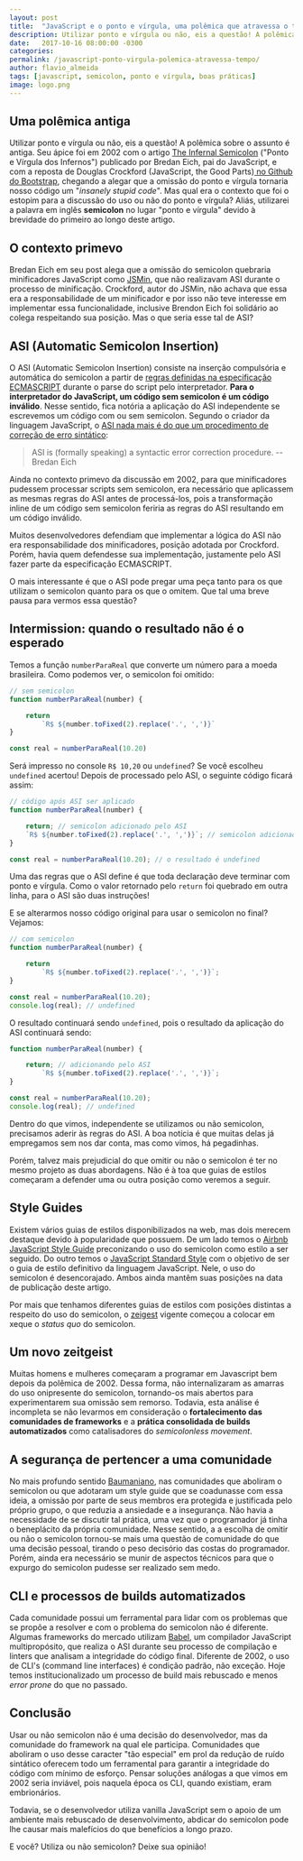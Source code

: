 ```yaml
---
layout: post
title:  "JavaScript e o ponto e vírgula, uma polêmica que atravessa o tempo"
description: Utilizar ponto e vírgula ou não, eis a questão! A polêmica sobre o assunto é antiga. Seu ápice foi em 2002 com o artigo The Infernal Semicolon ("Ponto e Vírgula dos Infernos") publicado por Bredan Eich, pai do JavaScript, e com a reposta de Douglas Crockford (JavaScript, the Good Parts) no Github do Bootstrap, chegando a alegar que a omissão do ponto e vírgula tornaria nosso código um "insanely stupid code".  
date:   2017-10-16 08:00:00 -0300
categories:
permalink: /javascript-ponto-virgula-polemica-atravessa-tempo/
author: flavio_almeida
tags: [javascript, semicolon, ponto e vírgula, boas práticas]
image: logo.png
---
```


## Uma polêmica antiga

Utilizar ponto e vírgula ou não, eis a questão! A polêmica sobre o assunto é antiga. Seu ápice foi em 2002 com o artigo  <a href="https://brendaneich.com/2012/04/the-infernal-semicolon" target="_blank">The Infernal Semicolon</a> ("Ponto e Vírgula dos Infernos") publicado por Bredan Eich, pai do JavaScript, e com a reposta de Douglas Crockford (JavaScript, the Good Parts)<a href="https://github.com/twbs/bootstrap/issues/3057" target="_blank"> no Github do Bootstrap</a>, chegando a alegar que a omissão do ponto e vírgula tornaria nosso código um "*insanely stupid code*". Mas qual era o contexto que foi o estopim para a discussão do uso ou não do ponto e vírgula? Aliás, utilizarei a palavra em inglês **semicolon** no lugar "ponto e vírgula" devido à brevidade do primeiro ao longo deste artigo.

## O contexto primevo

 Bredan Eich em seu post alega que a omissão do semicolon quebraria minificadores JavaScript como  <a href="https://www.crockford.com/javascript/jsmin.html" target="_blank">JSMin</a>, que não realizavam ASI durante o processo de minificação. Crockford, autor do JSMin,  não achava que essa era a responsabilidade de um minificador e por isso não teve interesse em implementar essa funcionalidade, inclusive Brendon Eich foi solidário ao colega respeitando sua posição. Mas o que seria esse tal de ASI?

## ASI (Automatic Semicolon Insertion)

O ASI (Automatic Semicolon Insertion) consiste na inserção compulsória e automática do semicolon a partir de <a href="https://www.ecma-international.org/ecma-262/5.1/#sec-7.9" target="_blank">regras definidas na especificação ECMASCRIPT</a> durante o parse do script pelo interpretador. **Para o interpretador do JavaScript, um código sem semicolon é um código inválido**. Nesse sentido, fica notória a aplicação do ASI independente se escrevemos um código com ou sem semicolon. Segundo o criador da linguagem JavaScript, o <a href="https://brendaneich.com/2012/04/the-infernal-semicolon" target="_blank">ASI nada mais é do que um procedimento de correção de erro sintático</a>:

> ASI is (formally speaking) a syntactic error correction procedure. --Bredan Eich

Ainda no contexto primevo da discussão em 2002, para que minificadores pudessem processar scripts sem semicolon, era necessário que aplicassem as mesmas regras do ASI antes de processá-los, pois a transformação inline de um código sem semicolon feriria as regras do ASI resultando em um código inválido. 

Muitos desenvolvedores defendiam que implementar a lógica do ASI não era responsabilidade dos minificadores, posição adotada por Crockford. Porém, havia quem defendesse sua implementação, justamente pelo ASI fazer parte da especificação ECMASCRIPT. 

O mais interessante é que o ASI pode pregar uma peça tanto para os que utilizam o semicolon quanto para os que o omitem. Que tal uma breve pausa para vermos essa questão?

## Intermission: quando o resultado não é o esperado

Temos a função `numberParaReal` que converte um número para a moeda brasileira. Como podemos ver, o semicolon foi omitido:


```javascript
// sem semicolon
function numberParaReal(number) {

    return 
        `R$ ${number.toFixed(2).replace('.', ',')}`
}

const real = numberParaReal(10.20) 
```

Será impresso no console `R$ 10,20` ou `undefined`? Se você escolheu `undefined` acertou! Depois de processado pelo ASI, o seguinte código ficará assim:

```javascript
// código após ASI ser aplicado
function numberParaReal(number) {

    return; // semicolon adicionado pelo ASI
    `R$ ${number.toFixed(2).replace('.', ',')}`; // semicolon adicionado pelo ASI
}

const real = numberParaReal(10.20); // o resultado é undefined
```

Uma das regras que o ASI define é que toda declaração deve terminar com ponto e vírgula. Como o valor retornado pelo `return` foi quebrado em outra linha, para o ASI são duas instruções!

E se alterarmos nosso código original para usar o semicolon no final? Vejamos:


```javascript
// com semicolon
function numberParaReal(number) {

    return 
        `R$ ${number.toFixed(2).replace('.', ',')}`;
}

const real = numberParaReal(10.20); 
console.log(real); // undefined
```

O resultado continuará sendo `undefined`, pois o resultado da aplicação do ASI continuará sendo:

```javascript
function numberParaReal(number) {

    return; // adicionando pelo ASI
        `R$ ${number.toFixed(2).replace('.', ',')}`;
}

const real = numberParaReal(10.20); 
console.log(real); // undefined
```

Dentro do que vimos, independente se utilizamos ou não semicolon, precisamos aderir às regras do ASI. A boa notícia é que muitas delas já empregamos sem nos dar conta, mas como vimos, há pegadinhas.

Porém, talvez mais prejudicial do que omitir ou não o semicolon é ter no mesmo projeto as duas abordagens. Não é à toa que guias de estilos começaram a defender uma ou outra posição como veremos a seguir.

## Style Guides

Existem vários guias de estilos disponibilizados na web, mas dois merecem destaque devido à popularidade que possuem. De um lado temos o <a href="https://github.com/airbnb/javascript" target="_blank">Airbnb JavaScript Style Guide</a> preconizando o uso do semicolon como estilo a ser seguido. Do outro temos o <a href="https://standardjs.com/" target="blank">JavaScript Standard Style</a> com o objetivo de ser o guia de estilo definitivo da linguagem JavaScript. Nele, o uso do semicolon é desencorajado. Ambos ainda mantêm suas posições na data de publicação deste artigo.

Por mais que tenhamos diferentes guias de estilos com posições distintas a respeito do uso do semicolon, o <a href="https://pt.wikipedia.org/wiki/Zeitgeist" target="_blank">zeigest</a> vigente começou a colocar em xeque o *status quo* do semicolon.

## Um novo zeitgeist 

Muitas homens e mulheres começaram a programar em Javascript bem depois da polêmica de 2002. Dessa forma, não internalizaram as amarras do uso onipresente do semicolon, tornando-os mais abertos para experimentarem sua omissão sem remorso. Todavia, esta análise é incompleta se não levarmos em consideração o **fortalecimento das comunidades de frameworks** e a **prática consolidada de builds automatizados** como catalisadores do *semicolonless movement*. 

## A segurança de pertencer a uma comunidade

No mais profundo sentido <a href="https://pt.wikipedia.org/wiki/Zygmunt_Bauman">Baumaniano</a>, nas comunidades que aboliram o semicolon ou que adotaram um style guide que se coadunasse com essa ideia, a omissão por parte de seus membros era protegida e justificada pelo próprio grupo, o que reduzia a ansiedade e a insegurança. Não havia a necessidade de se discutir tal prática, uma vez que o programador já tinha o beneplácito da própria comunidade. Nesse sentido, a a escolha de omitir ou não o semicolon tornou-se mais uma questão de comunidade do que uma decisão pessoal, tirando o peso decisório das costas do programador. Porém, ainda era necessário se munir de aspectos técnicos para que o expurgo do semicolon pudesse ser realizado sem medo. 

## CLI e processos de builds automatizados

Cada comunidade possui um ferramental para lidar com os problemas que se propõe a resolver e com o problema do semicolon não é diferente. Algumas frameworks do mercado utilizam <a href="https://babeljs.io/" target="_blank">Babel</a>, um compilador JavaScript multipropósito, que realiza o ASI durante seu processo de compilação e linters que analisam a integridade do código final. Diferente de 2002, o uso de CLI's (command line interfaces) é condição padrão, não exceção. Hoje temos institucionalizado um processo de build mais rebuscado e menos *error prone* do que no passado.

## Conclusão

Usar ou não semicolon não é uma decisão do desenvolvedor, mas da comunidade do framework na qual ele participa. Comunidades que aboliram o uso desse caracter "tão especial" em prol da redução de ruído sintático oferecem todo um ferramental para garantir a integridade do código com mínimo de esforço. Pensar soluções análogas a que vimos em 2002 seria inviável, pois naquela época os CLI, quando existiam, eram embrionários. 

Todavia, se o desenvolvedor utiliza vanilla JavaScript sem o apoio de um ambiente mais rebuscado de desenvolvimento, abdicar do semicolon pode lhe causar mais malefícios do que benefícios a longo prazo. 

E você? Utiliza ou não semicolon? Deixe sua opinião!
